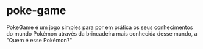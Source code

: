 # poke-game
PokeGame é um jogo simples para por em prática os seus conhecimentos do mundo Pokémon através da brincadeira mais conhecida desse mundo, a "Quem é esse Pokémon?"
